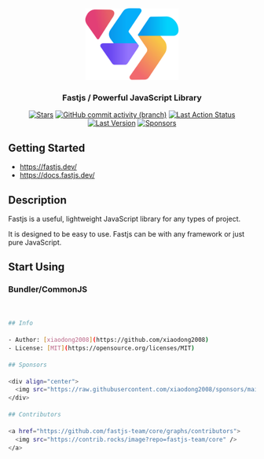 <br/>
<br/>
<div align="center">
    <img src="./logoDisplay.svg" width="190" />
</div>
<h3 align="center"><b>Fastjs / Powerful JavaScript Library</b></h3>
<p align="center">
        <a href="https://github.com/fastjs-team/core"><img alt="Stars" src="https://img.shields.io/github/stars/fastjs-team?style=flat-square&logo=github&cacheSeconds=600&color=yellow&label=Team%20Stars"></a>
        <a href="https://github.com/fastjs-team/core"><img alt="GitHub commit activity (branch)" src="https://img.shields.io/github/commit-activity/w/fastjs-team/core?style=flat-square&logo=github&cacheSeconds=600&label=Commit%20Activity"></a>
        <a href="https://github.com/fastjs-team/core"><img alt="Last Action Status" src="https://img.shields.io/github/actions/workflow/status/fastjs-team/core/ci.yml?style=flat-square&logo=githubactions&cacheSeconds=60&logoColor=white&label=CI Check"></a>
        <a href="https://www.npmjs.com/package/jsfast"><img alt="Last Version" src="https://img.shields.io/npm/v/jsfast?style=flat-square&logo=npm&cacheSeconds=60&label=Last%20Version&color=C70000"></a>
        <a href="https://github.com/xiaodong2008"><img alt="Sponsors" src="https://img.shields.io/github/sponsors/xiaodong2008?style=flat-square&logo=githubsponsors&cacheSeconds=600&label=Sponsors&color=ea4aaa&labelColor=d1beca"></a>
</p>

## Getting Started

- https://fastjs.dev/
- https://docs.fastjs.dev/

## Description

Fastjs is a useful, lightweight JavaScript library for any types of project.

It is designed to be easy to use. Fastjs can be with any framework or just pure JavaScript.

## Start Using

### Bundler/CommonJS

```bash


## Info

- Author: [xiaodong2008](https://github.com/xiaodong2008)
- License: [MIT](https://opensource.org/licenses/MIT)

## Sponsors

<div align="center">
  <img src="https://raw.githubusercontent.com/xiaodong2008/sponsors/main/sponsors.wide.svg" />
</div>

## Contributors

<a href="https://github.com/fastjs-team/core/graphs/contributors">
  <img src="https://contrib.rocks/image?repo=fastjs-team/core" />
</a>
